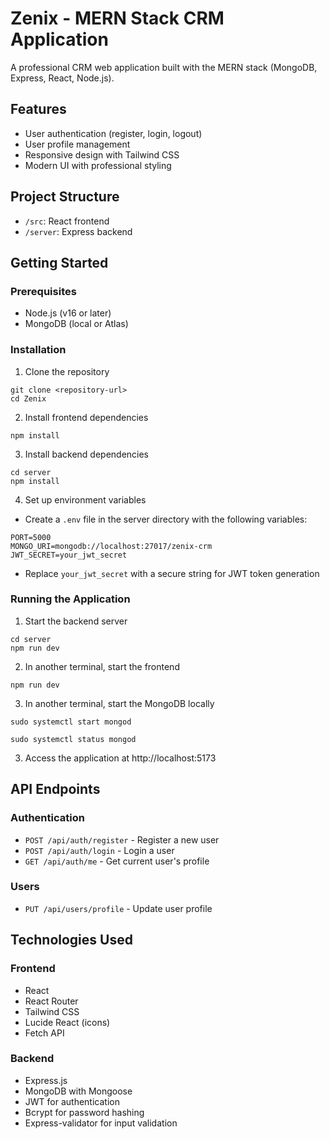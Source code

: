 
# Zenix - MERN Stack CRM Application

A professional CRM web application built with the MERN stack (MongoDB, Express, React, Node.js).

## Features

- User authentication (register, login, logout)
- User profile management
- Responsive design with Tailwind CSS
- Modern UI with professional styling

## Project Structure

- `/src`: React frontend
- `/server`: Express backend

## Getting Started

### Prerequisites

- Node.js (v16 or later)
- MongoDB (local or Atlas)

### Installation

1. Clone the repository
```
git clone <repository-url>
cd Zenix
```

2. Install frontend dependencies
```
npm install
```

3. Install backend dependencies
```
cd server
npm install
```

4. Set up environment variables
- Create a `.env` file in the server directory with the following variables:
```
PORT=5000
MONGO_URI=mongodb://localhost:27017/zenix-crm
JWT_SECRET=your_jwt_secret
```
- Replace `your_jwt_secret` with a secure string for JWT token generation

### Running the Application

1. Start the backend server
```
cd server
npm run dev
```

2. In another terminal, start the frontend
```
npm run dev
```
3. In another terminal, start the MongoDB locally
```
sudo systemctl start mongod

sudo systemctl status mongod
```

3. Access the application at http://localhost:5173

## API Endpoints

### Authentication
- `POST /api/auth/register` - Register a new user
- `POST /api/auth/login` - Login a user
- `GET /api/auth/me` - Get current user's profile

### Users
- `PUT /api/users/profile` - Update user profile

## Technologies Used

### Frontend
- React
- React Router
- Tailwind CSS
- Lucide React (icons)
- Fetch API

### Backend
- Express.js
- MongoDB with Mongoose
- JWT for authentication
- Bcrypt for password hashing
- Express-validator for input validation

